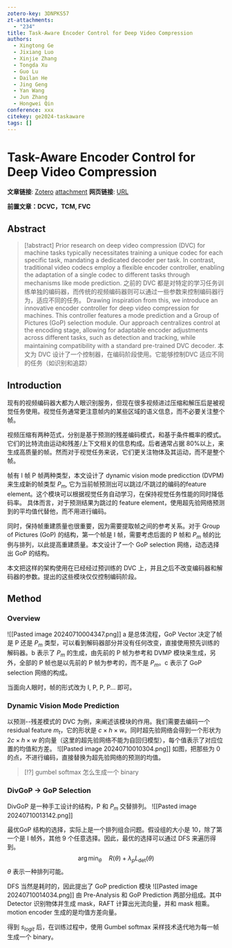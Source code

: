```yaml
---
zotero-key: 3DNPKS57
zt-attachments:
  - "234"
title: Task-Aware Encoder Control for Deep Video Compression
authors:
  - Xingtong Ge
  - Jixiang Luo
  - Xinjie Zhang
  - Tongda Xu
  - Guo Lu
  - Dailan He
  - Jing Geng
  - Yan Wang
  - Jun Zhang
  - Hongwei Qin
conference: xxx
citekey: ge2024-taskaware
tags: []
---
```

# Task-Aware Encoder Control for Deep Video Compression

**文章链接**: [Zotero](zotero://select/library/items/3DNPKS57) [attachment](<file:///home/ilot/Zotero/storage/Z4K59GRE/Ge%20%E7%AD%89%20-%202024%20-%20Task-Aware%20Encoder%20Control%20for%20Deep%20Video%20Compress.pdf>)
**网页链接**: [URL](https://openaccess.thecvf.com/content/CVPR2024/html/Ge_Task-Aware_Encoder_Control_for_Deep_Video_Compression_CVPR_2024_paper.html)


**前置文章：DCVC，TCM, FVC**
## Abstract

>[!abstract]
>Prior research on deep video compression (DVC) for machine tasks typically necessitates training a unique codec for each specific task, mandating a dedicated decoder per task. In contrast, traditional video codecs employ a flexible encoder controller, enabling the adaptation of a single codec to different tasks through mechanisms like mode prediction.
>之前的 DVC 都是对特定的学习任务训练单独的编码器，而传统的视频编码器则可以通过一些参数来控制编码器行为，适应不同的任务。
Drawing inspiration from this, we introduce an innovative encoder controller for deep video compression for machines. This controller features a mode prediction and a Group of Pictures (GoP) selection module. Our approach centralizes control at the encoding stage, allowing for adaptable encoder adjustments across different tasks, such as detection and tracking, while maintaining compatibility with a standard pre-trained DVC decoder. 
本文为 DVC 设计了一个控制器，在编码阶段使用。它能够控制DVC 适应不同的任务（如识别和追踪）





## Introduction
现有的视频编码器大都为人眼识别服务，但现在很多视频进过压缩和解压后是被视觉任务使用。视觉任务通常更注意帧内的某些区域的语义信息，而不必要关注整个帧。

视频压缩有两种范式，分别是基于预测的残差编码模式，和基于条件概率的模式。它们的比特流由运动和残差/上下文相关的信息构成。后者通常占据 80%以上，来生成高质量的帧。然而对于视觉任务来说，它们更关注物体及其运动，而不是整个帧。

帧有 I 帧 P 帧两种类型，本文设计了 dynamic vision mode predicction (DVPM) 来生成新的帧类型 $P_m$, 它为当前帧预测出可以跳过/不跳过的编码的feature element。这个模块可以根据视觉任务自动学习，在保持视觉任务性能的同时降低码率。
具体而言，对于预测结果为跳过的 feature element，使用超先验网络预测到的平均值代替他，而不用进行编码。

同时，保持帧重建质量也很重要，因为需要提取帧之间的参考关系。对于 Group of Pictures (GoP) 的结构，第一个帧是 I 帧，需要考虑后面的 P 帧和 $P_m$ 帧的比例与排列，以此提高重建质量。本文设计了一个 GoP selection 网络，动态选择出 GoP 的结构。

本文把这样的架构使用在已经经过预训练的 DVC 上，并且之后不改变编码器和解码器的参数。提出的这些模块仅仅控制编码阶段。

##  Method

### Overview

![[Pasted image 20240710004347.png]]
a 是总体流程，GoP Vector 决定了帧是 P 还是 $P_m$ 类型，可以看到解码器部分并没有任何改变，直接使用预先训练的解码器。b 表示了 $P_m$ 的生成，由先前的 P 帧为参考和 DVMP 模块来生成，另外，全部的 P 帧也是以先前的 P 帧为参考的，而不是 $P_m$。c 表示了 GoP selection 网络的构成。

当面向人眼时，帧的形式改为 I, P, P, P... 即可。


### Dynamic Vision Mode Prediction

以预测--残差模式的 DVC 为例，来阐述该模块的作用。我们需要去编码一个 residual feature $m_t$，它的形状是 $c\times h\times w$。同时超先验网络会得到一个形状为 $2c\times h \times w$ 的向量（这里的超先验网络不能为自回归模型），每个值表示了对应位置的均值和方差。
![[Pasted image 20240710010304.png]]
如图，把那些为 0 的点，不进行编码，直接替换为超先验网络的预测的均值。
>[!?]
>gumbel softmax 怎么生成一个 binary


### DivGoP → GoP Selection
DivGoP 是一种手工设计的结构，P 和 $P_m$ 交替排列。
![[Pasted image 20240710013142.png]]

最优GoP 结构的选择，实际上是一个排列组合问题。假设组的大小是 10，除了第一个是 I 帧外，其他 9 个任意选择。因此，最优的选择可以通过 DFS 来遍历得到。
$$
\arg\min_\theta\quad R(\theta)+\lambda_pL_{\det}(\theta)
$$
$\theta$ 表示一种排列可能。

DFS 当然是耗时的，因此提出了 GoP prediction 模块
![[Pasted image 20240710014034.png]]
由 Pre-Analysis 和 GoP Prediction 两部分组成。其中 Detector 识别物体并生成 mask，RAFT 计算出光流向量，并和 mask 相乘。motion encoder 生成的是均值方差向量。

得到 $s_{logit}$ 后，在训练过程中，使用 Gumbel softmax 采样技术迭代地为每一帧生成一个 binary。